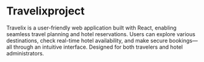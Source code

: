 # Travelixproject
Travelix is a user-friendly web application built with React, enabling seamless travel planning and hotel reservations. Users can explore various destinations, check real-time hotel availability, and make secure bookings—all through an intuitive interface. Designed for both travelers and hotel administrators.
